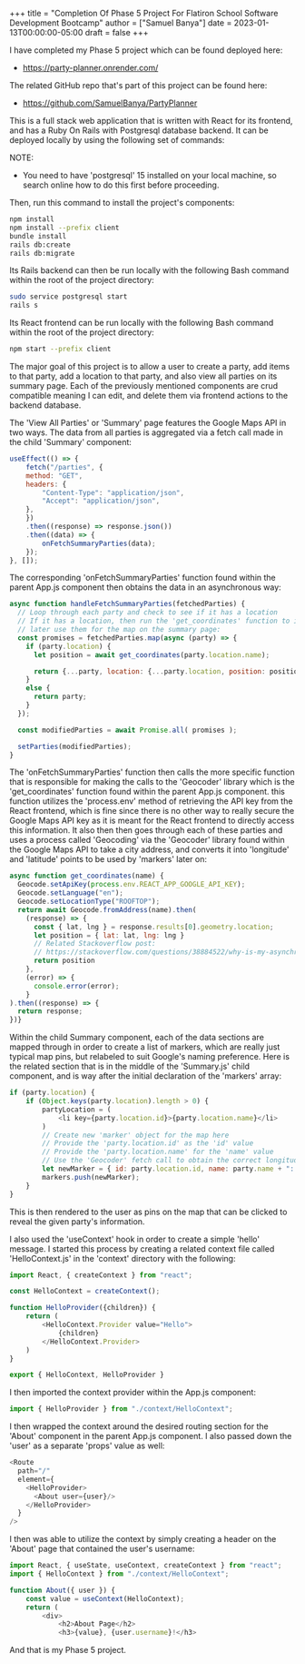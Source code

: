 +++
title = "Completion Of Phase 5 Project For Flatiron School Software Development Bootcamp"
author = ["Samuel Banya"]
date = 2023-01-13T00:00:00-05:00
draft = false
+++

I have completed my Phase 5 project which can be found deployed here:

-   <https://party-planner.onrender.com/>

The related GitHub repo that's part of this project can be found here:

-   <https://github.com/SamuelBanya/PartyPlanner>

This is a full stack web application that is written with React for its frontend, and has a Ruby On Rails with Postgresql database backend. It can be deployed locally by using the following set of commands:

NOTE:

-   You need to have 'postgresql' 15 installed on your local machine, so search online how to do this first before proceeding.

Then, run this command to install the project's components:

```bash
npm install
npm install --prefix client
bundle install
rails db:create
rails db:migrate
```

Its Rails backend can then be run locally with the following Bash command within the root of the project directory:

```bash
sudo service postgresql start
rails s
```

Its React frontend can be run locally with the following Bash command within the root of the project directory:

```bash
npm start --prefix client
```

The major goal of this project is to allow a user to create a party, add items to that party, add a location to that party, and also view all parties on its summary page. Each of the previously mentioned components are crud compatible meaning I can edit, and delete them via frontend actions to the backend database.

The 'View All Parties' or 'Summary' page features the Google Maps API in two ways. The data from all parties is aggregated via a fetch call made in the child 'Summary' component:

```js
useEffect(() => {
    fetch("/parties", {
    method: "GET",
    headers: {
        "Content-Type": "application/json",
        "Accept": "application/json",
    },
    })
    .then((response) => response.json())
    .then((data) => {
        onFetchSummaryParties(data);
    });
}, []);
```

The corresponding 'onFetchSummaryParties' function found within the parent App.js component then obtains the data in an asynchronous way:

```js
async function handleFetchSummaryParties(fetchedParties) {
  // Loop through each party and check to see if it has a location
  // If it has a location, then run the 'get_coordinates' function to its actual 'lat' and 'lng' values accordingly so that we can
  // later use them for the map on the summary page:
  const promises = fetchedParties.map(async (party) => {
    if (party.location) {
      let position = await get_coordinates(party.location.name);

      return {...party, location: {...party.location, position: position}};
    }
    else {
      return party;
    }
  });

  const modifiedParties = await Promise.all( promises );

  setParties(modifiedParties);
}
```

The 'onFetchSummaryParties' function then calls the more specific function that is responsible for making the calls to the 'Geocoder' library which is the 'get_coordinates' function found within the parent App.js component. this function utilizes the 'process.env' method of retrieving the API key from the React frontend, which is fine since there is no other way to really secure the Google Maps API key as it is meant for the React frontend to directly access this information. It also then then goes through each of these parties and uses a process called 'Geocoding' via the 'Geocoder' library found within the Google Maps API to take a city address, and converts it into 'longitude' and 'latitude' points to be used by 'markers' later on:

```js
async function get_coordinates(name) {
  Geocode.setApiKey(process.env.REACT_APP_GOOGLE_API_KEY);
  Geocode.setLanguage("en");
  Geocode.setLocationType("ROOFTOP");
  return await Geocode.fromAddress(name).then(
    (response) => {
      const { lat, lng } = response.results[0].geometry.location;
      let position = { lat: lat, lng: lng }
      // Related Stackoverflow post:
      // https://stackoverflow.com/questions/38884522/why-is-my-asynchronous-function-returning-promise-pending-instead-of-a-val
      return position
    },
    (error) => {
      console.error(error);
    }
).then((response) => {
  return response;
})}
```

Within the child Summary component, each of the data sections are mapped through in order to create a list of markers, which are really just typical map pins, but relabeled to suit Google's naming preference. Here is the related section that is in the middle of the 'Summary.js' child component, and is way after the initial declaration of the 'markers' array:

```js
if (party.location) {
    if (Object.keys(party.location).length > 0) {
        partyLocation = (
            <li key={party.location.id}>{party.location.name}</li>
        )
        // Create new 'marker' object for the map here
        // Provide the 'party.location.id' as the 'id' value
        // Provide the 'party.location.name' for the 'name' value
        // Use the 'Geocoder' fetch call to obtain the correct longitude and latitude results for each of the locations --> This might be tricky since they might not be received in time
        let newMarker = { id: party.location.id, name: party.name + ": " + party.location.name, position: party.location.position }
        markers.push(newMarker);
    }
}
```

This is then rendered to the user as pins on the map that can be clicked to reveal the given party's information.

I also used the 'useContext' hook in order to create a simple 'hello' message. I started this process by creating a related context file called 'HelloContext.js' in the 'context' directory with the following:

```js
import React, { createContext } from "react";

const HelloContext = createContext();

function HelloProvider({children}) {
    return (
        <HelloContext.Provider value="Hello">
            {children}
        </HelloContext.Provider>
    )
}

export { HelloContext, HelloProvider }
```

I then imported the context provider within the App.js component:

```js
import { HelloProvider } from "./context/HelloContext";
```

I then wrapped the context around the desired routing section for the 'About' component in the parent App.js component. I also passed down the 'user' as a separate 'props' value as well:

```js
<Route
  path="/"
  element={
    <HelloProvider>
      <About user={user}/>
    </HelloProvider>
  }
/>
```

I then was able to utilize the context by simply creating a header on the 'About' page that contained the user's username:

```js
import React, { useState, useContext, createContext } from "react";
import { HelloContext } from "./context/HelloContext";

function About({ user }) {
    const value = useContext(HelloContext);
    return (
        <div>
            <h2>About Page</h2>
            <h3>{value}, {user.username}!</h3>
```

And that is my Phase 5 project.